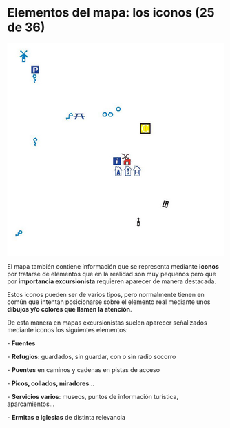 # Elementos del mapa: los iconos (25 de 36)

![Iconos](img/Iconos.jpg)

El mapa también contiene información que se representa mediante **iconos** por tratarse de elementos que en la realidad son muy pequeños pero que por **importancia excursionista** requieren aparecer de manera destacada.

Estos iconos pueden ser de varios tipos, pero normalmente tienen en común que intentan posicionarse sobre el elemento real mediante unos **dibujos y/o colores que llamen la atención**.

De esta manera en mapas excursionistas suelen aparecer señalizados mediante iconos los siguientes elementos:

\- **Fuentes**

\- **Refugios**: guardados, sin guardar, con o sin radio socorro

\- **Puentes** en caminos y cadenas en pistas de acceso

\- **Picos, collados, miradores**...

\- **Servicios varios**: museos, puntos de información turística, aparcamientos...

\- **Ermitas e iglesias** de distinta relevancia

